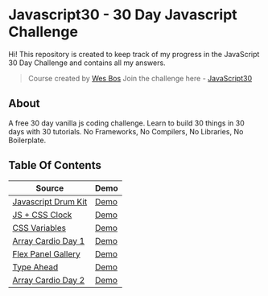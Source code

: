 # Javascript30 - 30 Day Javascript Challenge

Hi!
This repository is created to keep track of my progress in the JavaScript 30 Day Challenge and contains all my answers.

> Course created by [Wes Bos](https://github.com/wesbos) Join the challenge here - [JavaScript30](https://javascript30.com/account)

## About

A free 30 day vanilla js coding challenge. Learn to build 30 things in 30 days with 30 tutorials. No Frameworks, No Compilers, No Libraries, No Boilerplate.

## Table Of Contents

| Source                                                                                                        | Demo                                                                                       |
| ------------------------------------------------------------------------------------------------------------- | ------------------------------------------------------------------------------------------ |
| [Javascript Drum Kit](https://github.com/dogankocadayilar/javascript30/tree/main/javascript-drum-kit)         | [Demo](https://dogankocadayilar.github.io/javascript30/javascript-drum-kit/)               |
| [JS + CSS Clock](https://github.com/dogankocadayilar/javascript30/tree/main/js-and-css-clock)                 | [Demo](https://dogankocadayilar.github.io/javascript30/js-and-css-clock/)                  |
| [CSS Variables](https://github.com/dogankocadayilar/javascript30/tree/main/playing-with-css-variables-and-js) | [Demo](https://dogankocadayilar.github.io/javascript30/playing-with-css-variables-and-js/) |
| [Array Cardio Day 1](https://github.com/dogankocadayilar/javascript30/tree/main/array-cardio-one)             | [Demo](https://dogankocadayilar.github.io/javascript30/array-cardio-one/)                  |
| [Flex Panel Gallery](https://github.com/dogankocadayilar/javascript30/tree/main/flex-panel-image-gallery)     | [Demo](https://dogankocadayilar.github.io/javascript30/flex-panel-image-gallery/)          |
| [Type Ahead](https://github.com/dogankocadayilar/javascript30/tree/main/type-ahead)                           | [Demo](https://dogankocadayilar.github.io/javascript30/type-ahead/)                        |
| [Array Cardio Day 2](https://github.com/dogankocadayilar/javascript30/tree/main/array-cardio-two)             | [Demo](https://dogankocadayilar.github.io/javascript30/array-cardio-two/)                  |
